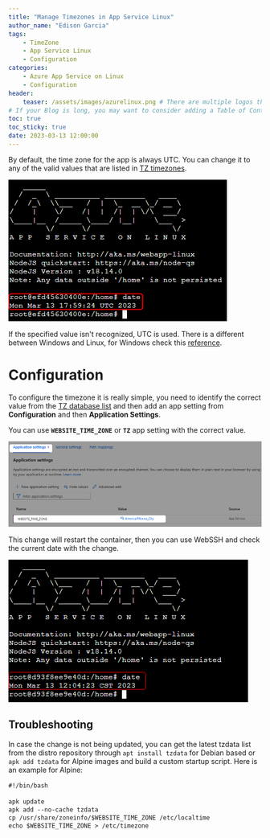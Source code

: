 ```yaml
---
title: "Manage Timezones in App Service Linux"
author_name: "Edison Garcia"
tags:
    - TimeZone
    - App Service Linux
    - Configuration
categories:
    - Azure App Service on Linux
    - Configuration 
header:
    teaser: /assets/images/azurelinux.png # There are multiple logos that can be used in "/assets/images" if you choose to add one.
# If your Blog is long, you may want to consider adding a Table of Contents by adding the following two settings.
toc: true
toc_sticky: true
date: 2023-03-13 12:00:00
---
```


By default, the time zone for the app is always UTC. You can change it to any of the valid values that are listed in [TZ timezones](https://en.wikipedia.org/wiki/List_of_tz_database_time_zones). 

![TimeZone](/media/2023/03/timezone-01.png)


If the specified value isn't recognized, UTC is used. There is a different between Windows and Linux, for Windows check this [reference](https://learn.microsoft.com/en-us/previous-versions/windows/it-pro/windows-vista/cc749073(v=ws.10)). 


# Configuration

To configure the timezone it is really simple, you need to identify the correct value from the [TZ database list]((https://en.wikipedia.org/wiki/List_of_tz_database_time_zones)) and then add an app setting from **Configuration** and then **Application Settings**.

You can use **`WEBSITE_TIME_ZONE`** or **`TZ`** app setting with the correct value.

![TimeZone Config](/media/2023/03/timezone-02.png)

This change will restart the container, then you can use WebSSH and check the current date with the change.

![TimeZone Config](/media/2023/03/timezone-03.png)

## Troubleshooting

In case the change is not being updated, you can get the latest tzdata list from the distro repository through `apt install tzdata` for Debian based or `apk add tzdata` for Alpine images and build a custom startup script. Here is an example for Alpine:

```shell
#!/bin/bash
 
apk update
apk add --no-cache tzdata
cp /usr/share/zoneinfo/$WEBSITE_TIME_ZONE /etc/localtime
echo $WEBSITE_TIME_ZONE > /etc/timezone
```
